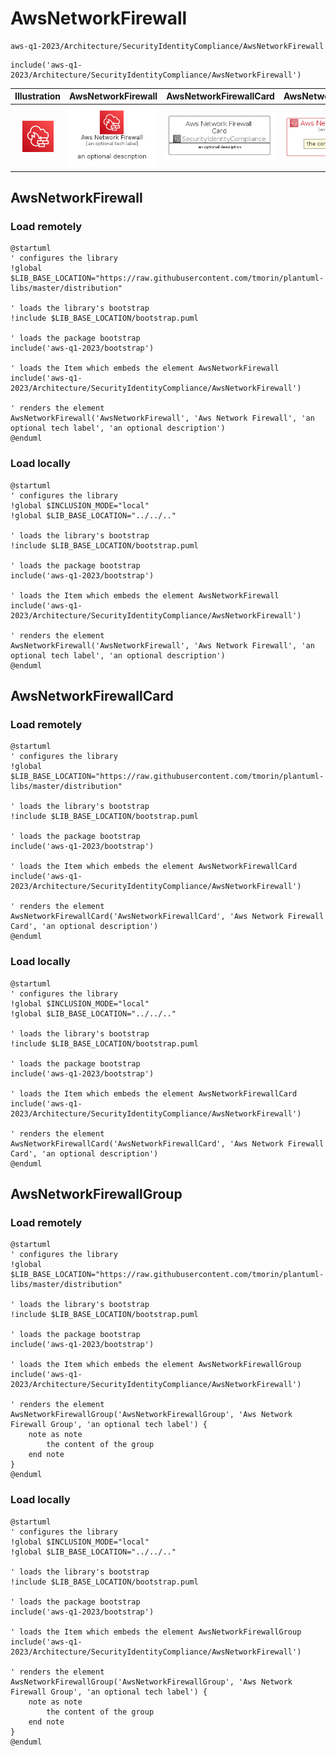 # AwsNetworkFirewall


```text
aws-q1-2023/Architecture/SecurityIdentityCompliance/AwsNetworkFirewall
```

```text
include('aws-q1-2023/Architecture/SecurityIdentityCompliance/AwsNetworkFirewall')
```



| Illustration | AwsNetworkFirewall | AwsNetworkFirewallCard | AwsNetworkFirewallGroup |
| :---: | :---: | :---: | :---: |
| ![illustration for Illustration](../../../aws-q1-2023/Architecture/SecurityIdentityCompliance/AwsNetworkFirewall.png) | ![illustration for AwsNetworkFirewall](../../../aws-q1-2023/Architecture/SecurityIdentityCompliance/AwsNetworkFirewall.Local.png) | ![illustration for AwsNetworkFirewallCard](../../../aws-q1-2023/Architecture/SecurityIdentityCompliance/AwsNetworkFirewallCard.Local.png) | ![illustration for AwsNetworkFirewallGroup](../../../aws-q1-2023/Architecture/SecurityIdentityCompliance/AwsNetworkFirewallGroup.Local.png) |




## AwsNetworkFirewall

### Load remotely
```plantuml
@startuml
' configures the library
!global $LIB_BASE_LOCATION="https://raw.githubusercontent.com/tmorin/plantuml-libs/master/distribution"

' loads the library's bootstrap
!include $LIB_BASE_LOCATION/bootstrap.puml

' loads the package bootstrap
include('aws-q1-2023/bootstrap')

' loads the Item which embeds the element AwsNetworkFirewall
include('aws-q1-2023/Architecture/SecurityIdentityCompliance/AwsNetworkFirewall')

' renders the element
AwsNetworkFirewall('AwsNetworkFirewall', 'Aws Network Firewall', 'an optional tech label', 'an optional description')
@enduml
```

### Load locally
```plantuml
@startuml
' configures the library
!global $INCLUSION_MODE="local"
!global $LIB_BASE_LOCATION="../../.."

' loads the library's bootstrap
!include $LIB_BASE_LOCATION/bootstrap.puml

' loads the package bootstrap
include('aws-q1-2023/bootstrap')

' loads the Item which embeds the element AwsNetworkFirewall
include('aws-q1-2023/Architecture/SecurityIdentityCompliance/AwsNetworkFirewall')

' renders the element
AwsNetworkFirewall('AwsNetworkFirewall', 'Aws Network Firewall', 'an optional tech label', 'an optional description')
@enduml
```

## AwsNetworkFirewallCard

### Load remotely
```plantuml
@startuml
' configures the library
!global $LIB_BASE_LOCATION="https://raw.githubusercontent.com/tmorin/plantuml-libs/master/distribution"

' loads the library's bootstrap
!include $LIB_BASE_LOCATION/bootstrap.puml

' loads the package bootstrap
include('aws-q1-2023/bootstrap')

' loads the Item which embeds the element AwsNetworkFirewallCard
include('aws-q1-2023/Architecture/SecurityIdentityCompliance/AwsNetworkFirewall')

' renders the element
AwsNetworkFirewallCard('AwsNetworkFirewallCard', 'Aws Network Firewall Card', 'an optional description')
@enduml
```

### Load locally
```plantuml
@startuml
' configures the library
!global $INCLUSION_MODE="local"
!global $LIB_BASE_LOCATION="../../.."

' loads the library's bootstrap
!include $LIB_BASE_LOCATION/bootstrap.puml

' loads the package bootstrap
include('aws-q1-2023/bootstrap')

' loads the Item which embeds the element AwsNetworkFirewallCard
include('aws-q1-2023/Architecture/SecurityIdentityCompliance/AwsNetworkFirewall')

' renders the element
AwsNetworkFirewallCard('AwsNetworkFirewallCard', 'Aws Network Firewall Card', 'an optional description')
@enduml
```

## AwsNetworkFirewallGroup

### Load remotely
```plantuml
@startuml
' configures the library
!global $LIB_BASE_LOCATION="https://raw.githubusercontent.com/tmorin/plantuml-libs/master/distribution"

' loads the library's bootstrap
!include $LIB_BASE_LOCATION/bootstrap.puml

' loads the package bootstrap
include('aws-q1-2023/bootstrap')

' loads the Item which embeds the element AwsNetworkFirewallGroup
include('aws-q1-2023/Architecture/SecurityIdentityCompliance/AwsNetworkFirewall')

' renders the element
AwsNetworkFirewallGroup('AwsNetworkFirewallGroup', 'Aws Network Firewall Group', 'an optional tech label') {
    note as note
        the content of the group
    end note
}
@enduml
```

### Load locally
```plantuml
@startuml
' configures the library
!global $INCLUSION_MODE="local"
!global $LIB_BASE_LOCATION="../../.."

' loads the library's bootstrap
!include $LIB_BASE_LOCATION/bootstrap.puml

' loads the package bootstrap
include('aws-q1-2023/bootstrap')

' loads the Item which embeds the element AwsNetworkFirewallGroup
include('aws-q1-2023/Architecture/SecurityIdentityCompliance/AwsNetworkFirewall')

' renders the element
AwsNetworkFirewallGroup('AwsNetworkFirewallGroup', 'Aws Network Firewall Group', 'an optional tech label') {
    note as note
        the content of the group
    end note
}
@enduml
```

